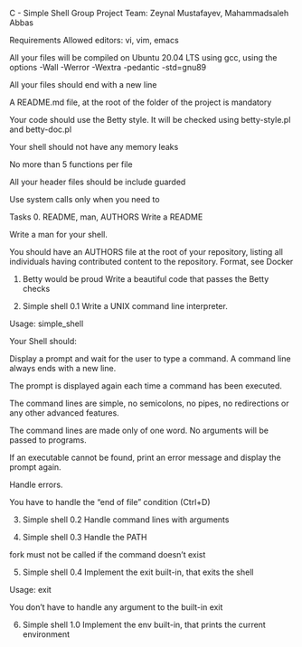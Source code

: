 C - Simple Shell Group Project
Team: Zeynal Mustafayev, Mahammadsaleh Abbas

Requirements
Allowed editors: vi, vim, emacs

All your files will be compiled on Ubuntu 20.04 LTS using gcc, using the options -Wall -Werror -Wextra -pedantic -std=gnu89

All your files should end with a new line

A README.md file, at the root of the folder of the project is mandatory

Your code should use the Betty style. It will be checked using betty-style.pl and betty-doc.pl

Your shell should not have any memory leaks

No more than 5 functions per file

All your header files should be include guarded

Use system calls only when you need to

Tasks
0. README, man, AUTHORS
Write a README

Write a man for your shell.

You should have an AUTHORS file at the root of your repository, listing all individuals having contributed content to the repository. Format, see Docker

1. Betty would be proud
Write a beautiful code that passes the Betty checks

2. Simple shell 0.1
Write a UNIX command line interpreter.

Usage: simple_shell

Your Shell should:

Display a prompt and wait for the user to type a command. A command line always ends with a new line.

The prompt is displayed again each time a command has been executed.

The command lines are simple, no semicolons, no pipes, no redirections or any other advanced features.

The command lines are made only of one word. No arguments will be passed to programs.

If an executable cannot be found, print an error message and display the prompt again.

Handle errors.

You have to handle the “end of file” condition (Ctrl+D)

3. Simple shell 0.2
Handle command lines with arguments

4. Simple shell 0.3
Handle the PATH

fork must not be called if the command doesn’t exist

5. Simple shell 0.4
Implement the exit built-in, that exits the shell

Usage: exit

You don’t have to handle any argument to the built-in exit

6. Simple shell 1.0
Implement the env built-in, that prints the current environment
